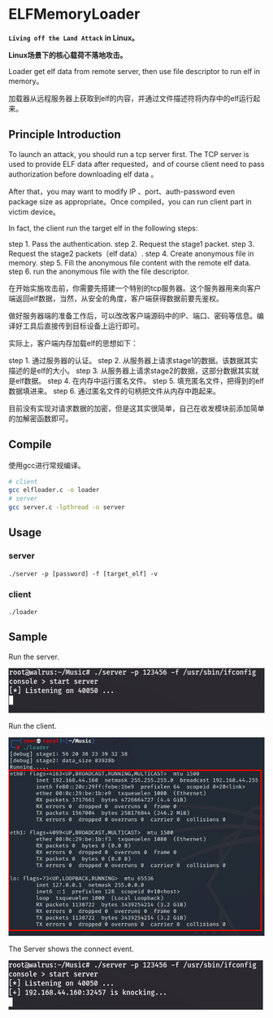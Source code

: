 # ELFMemoryLoader

**`Living off the Land Attack` in Linux。**

**Linux场景下的核心载荷不落地攻击。**



Loader get elf data from remote server, then use file descriptor to run elf in memory。

加载器从远程服务器上获取到elf的内容，并通过文件描述符将内存中的elf运行起来。



## Principle Introduction

To launch an attack, you should run a tcp server first. The TCP server is used to provide ELF data after requested，and of course client need to pass authorization before downloading elf data 。

After that，you may want to modify IP 、port、auth-password even package size as appropriate。Once compiled，you can run client part in victim device。

In fact, the client run the target elf in the following steps:

step 1. Pass the authentication.
step 2. Request the stage1 packet.
step 3. Request the stage2 packets（elf data）.
step 4. Create anonymous file in memory.
step 5. Fill the anonymous file content with the remote elf data.
step 6. run the anonymous file with the file descriptor.



在开始实施攻击前，你需要先搭建一个特别的tcp服务器。这个服务器用来向客户端返回elf数据，当然，从安全的角度，客户端获得数据前要先鉴权。

做好服务器端的准备工作后，可以改改客户端源码中的IP、端口、密码等信息。编译好工具后直接传到目标设备上运行即可。

实际上，客户端内存加载elf的思想如下：

step 1. 通过服务器的认证。
step 2. 从服务器上请求stage1的数据。该数据其实描述的是elf的大小。
step 3. 从服务器上请求stage2的数据，这部分数据其实就是elf数据。
step 4. 在内存中运行匿名文件。
step 5. 填充匿名文件，把得到的elf数据填进来。
step 6. 通过匿名文件的句柄把文件从内存中跑起来。



目前没有实现对请求数据的加密，但是这其实很简单，自己在收发模块前添加简单的加解密函数即可。

## Compile

使用gcc进行常规编译。

```bash
# client
gcc elfloader.c -o loader
# server
gcc server.c -lpthread -o server
```



## Usage

### server

```shell
./server -p [password] -f [target_elf] -v
```

### client

```shell
./loader
```



## Sample

Run the server.

![image-20210918160524072](https://raw.githubusercontent.com/aplyc1a/blogs_picture/master/image-20210918160524072.png)

Run the client.

![image-20210918160531833](https://raw.githubusercontent.com/aplyc1a/blogs_picture/master/image-20210918160531833.png)

The Server shows the connect event.

![image-20210918160537904](https://raw.githubusercontent.com/aplyc1a/blogs_picture/master/image-20210918160537904.png)